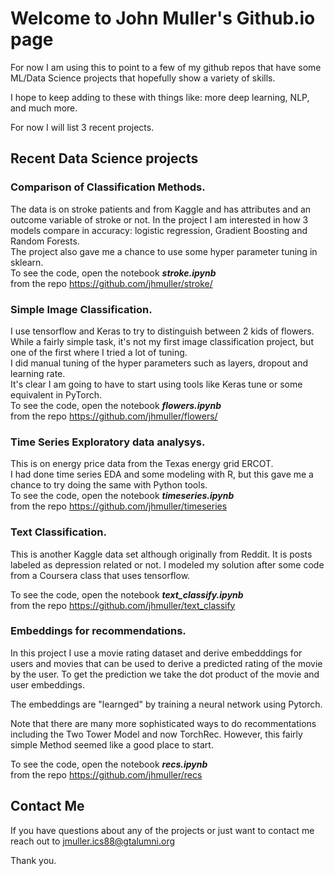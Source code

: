 # Welcome to John Muller's Github.io page

For now I am using this to point to a few  of my github repos that have some ML/Data Science projects
that hopefully show a variety of skills.

I hope to keep adding to these with things like: more deep learning, NLP, and much more.

For now I will list 3 recent projects.

## Recent Data Science projects


### Comparison of Classification Methods.
The data is on stroke patients and from Kaggle and has attributes
  and an outcome variable of stroke or not.
In the project I am interested in how 3 models compare in accuracy:
     logistic regression, Gradient Boosting and Random Forests.  
The project also gave me a chance to use some hyper parameter tuning in sklearn.  
To see the code, open the notebook ***stroke.ipynb***  
from the repo https://github.com/jhmuller/stroke/

### Simple Image Classification.   
 I use tensorflow and Keras to try to distinguish
between 2 kids of flowers. While a fairly simple task, it's not my first image classification project,  but one of the first where I tried a lot of tuning.  
 I did manual tuning of the hyper parameters such as layers, dropout and learning rate.   
It's clear I am going to have to start using tools like Keras tune or some equivalent in PyTorch.   
To see the code, open the notebook ***flowers.ipynb***   
 from the repo https://github.com/jhmuller/flowers/

### Time Series Exploratory data analysys.
This is on energy price data from the Texas energy grid ERCOT.  
I had done time series EDA and some modeling with R,
but this gave me a chance to try doing the same with Python tools.  
To see the code, open the notebook ***timeseries.ipynb***  
 from the repo https://github.com/jhmuller/timeseries

### Text Classification.
This is another Kaggle data set although originally from Reddit.
It is posts labeled as depression related or not.
I modeled my solution after some code from a Coursera class that uses tensorflow.  

To see the code, open the notebook ***text_classify.ipynb***  
  from the repo  https://github.com/jhmuller/text_classify

### Embeddings for recommendations.
In this project I use a movie rating dataset and derive embedddings
 for users and movies that can be used to derive a predicted
 rating of the movie by the user.  To get the prediction we take
 the dot product of the movie and user embeddings.

 The embeddings are "learnged" by training a neural network using Pytorch.

 Note that there are many more sophisticated ways to do recommentations including
   the Two Tower Model and now TorchRec.  However, this fairly simple Method
   seemed like a good place to start.

 To see the code, open the notebook ***recs.ipynb***  
  from the repo https://github.com/jhmuller/recs

## Contact Me
If you have questions about any of the projects or just want to contact me  
reach out to jmuller.ics88@gtalumni.org

Thank you.
